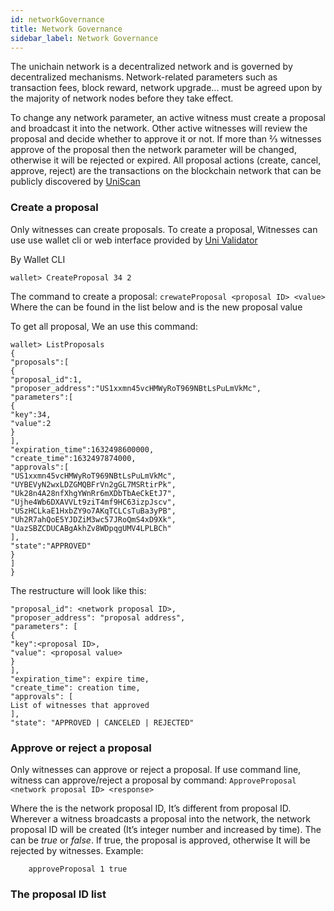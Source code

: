 ```yaml
---
id: networkGovernance
title: Network Governance
sidebar_label: Network Governance
---
```


The unichain network is a decentralized network and is governed by decentralized mechanisms. Network-related parameters such as transaction fees, block reward, network upgrade... must be agreed upon by the majority of network nodes before they take effect.

To change any network parameter, an active witness must create a proposal and broadcast it into the network. Other active witnesses will review the proposal and decide whether to approve it or not. If more than ⅔ witnesses approve of the proposal then the network parameter will be changed, otherwise it will be rejected or expired.  All proposal actions (create, cancel, approve, reject) are the transactions on the blockchain network that can be publicly discovered by [UniScan](https://uniscan.world) 


### Create a proposal
Only witnesses can create proposals. To create a proposal, Witnesses can use use wallet cli or web interface provided by [Uni Validator](https://validator.unichain.world) 

By Wallet CLI
```
wallet> CreateProposal 34 2
```
The command to create a proposal: ```crewateProposal <proposal ID> <value>``` 
Where the <proposal ID> can be found in the list below and <value> is the new proposal value

To get all proposal, We an use this command: 
```
wallet> ListProposals
{
"proposals":[
{
"proposal_id":1,
"proposer_address":"US1xxmn45vcHMWyRoT969NBtLsPuLmVkMc",
"parameters":[
{
"key":34,
"value":2
}
],
"expiration_time":1632498600000,
"create_time":1632497874000,
"approvals":[
"US1xxmn45vcHMWyRoT969NBtLsPuLmVkMc",
"UYBEVyN2wxLDZGMQBFrVn2gGL7MSRtirPk",
"Uk28n4A28nfXhgYWnRr6mXDbTbAeCkEtJ7",
"Ujhe4Wb6DXAVVLt9ziT4mf9HC63izpJscv",
"USzHCLkaE1HxbZY9o7AKqTCLCsTuBa3yPB",
"Uh2R7ahQoE5YJDZiM3wc57JRoQmS4xD9Xk",
"UazSBZCDUCABgAkhZv8WDpqgUMV4LPLBCh"
],
"state":"APPROVED"
}
]
}
```
The restructure will look like this: 

```
"proposal_id": <network proposal ID>,
"proposer_address": "proposal address",
"parameters": [
{
"key":<proposal ID>,
"value": <proposal value>
}
],
"expiration_time": expire time,
"create_time": creation time,
"approvals": [
List of witnesses that approved
],
"state": "APPROVED | CANCELED | REJECTED"
```

### Approve or reject a proposal
Only witnesses can approve or reject a proposal. If use command line, witness can approve/reject a proposal by command: ```ApproveProposal <network proposal ID> <response> ```

Where the _<network proposal ID>_ is the network proposal ID, It’s different from proposal ID. Wherever a witness broadcasts a proposal into the network, the network proposal ID will be created (It’s integer number and increased by time). The _<response>_ can be _true_ or _false_. If true, the proposal is approved, otherwise It will be rejected by witnesses.
Example: 

```
    approveProposal 1 true
```

### The proposal ID list
